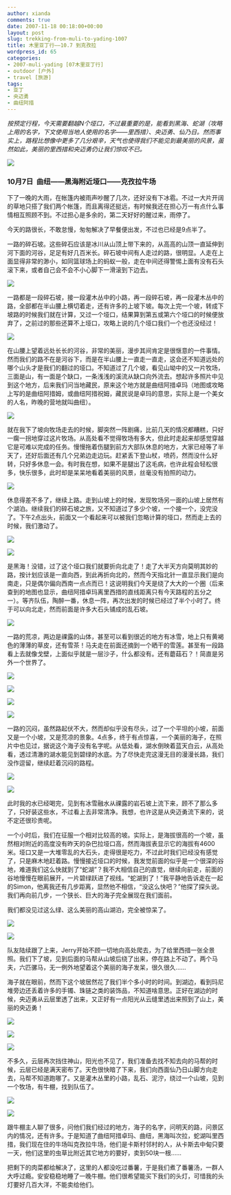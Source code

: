 ```yaml
---
author: xianda
comments: true
date: 2007-11-18 00:18:00+00:00
layout: post
slug: trekking-from-muli-to-yading-1007
title: 木里亚丁行——10.7 到克孜拉
wordpress_id: 65
categories:
- 2007-muli-yading [07木里亚丁行]
- outdoor [户外]
- travel [旅游]
tags:
- 亚丁
- 央迈勇
- 曲纽阿措
---
```


_按预定行程，今天需要翻越N个垭口，不过最重要的是，能看到黑海、蛇湖（攻略上用的名字，下文使用当地人使用的名字——里西措）、央迈勇、仙乃日。然而事实上，路程比想像中更多了几分艰辛，天气也使得我们不能见到最美丽的风景，虽然如此，美丽的里西措和央迈勇仍让我们惊叹不已。_

![](http://tkfiles.storage.live.com/y1pSlGiGjDE0a1avRQGGh8KBDXcLw_YYeWCml3rYdX9OMMiua7ZciZhJ8PJIzVsjqdmJ2i4vQjWfJ0)


### 10月7日  曲纽——黑海附近垭口——克孜拉牛场


下了一晚的大雨，在帐篷内被雨声吵醒了几次，还好没有下冰雹。不过一大片开阔的草地只搭了我们两个帐篷，而且离得还挺远，有时候我还在担心万一有点什么事情相互照顾不到。不过担心是多余的，第二天好好的醒过来，雨停了。

今天的路很长，不敢怠慢，匆匆解决了早餐便出发，不过也已经是9点半了。

一路的碎石坡。这些碎石应该是冰川从山顶上带下来的，从高高的山顶一直延伸到河下面的河谷，足足有好几百米长。碎石坡中间有人走过的路，很明显。人走在上面显得非常的渺小，如同篮球场上的蚂蚁一般，走在中间还得警惕上面有没有石头滚下来，或者自己会不会不小心脚下一滑滚到下边去。

<!-- more -->

![](http://tkfiles.storage.live.com/y1pSlGiGjDE0a2-iCd0HA0XbU7HTF4O4pQpSPS4o6hhotn-OKND-iISjPOjdpr_RlbSoudhfBONI70)

一路都是一段碎石坡，接一段灌木丛中的小路，再一段碎石坡，再一段灌木丛中的路，全部都在半山腰上横切着走，还有许多的上坡下坡。每次上完一个坡，转成下坡路的时候我们就在计算，又过一个垭口，结果算到第五或第六个垭口的时候便放弃了，之前过的那些还算不上垭口，攻略上说的几个垭口我们一个也还没经过！

![](http://tkfiles.storage.live.com/y1pSlGiGjDE0a3pDvMgufcIrKejrz1Z0OAx3BWMPPaVwRS38gEOHuDJpzfRNXsmXwyYO_VL5AXcOAs)

在山腰上望着远处长长的河谷，非常的美丽，漫步其间肯定是很惬意的一件事情。然而我们的路不在是河谷下，而是在半山腰上一直走一直走，这会还不知道远处的哪个山头才是我们的翻过的垭口。不知道过了几个坡，看见山坳中的又一片牧场，三面是山，有一面是个缺口，一条浅浅的溪流从缺口向外流去。想起许多照片中见到这个地方，后来我们问当地藏民，原来这个地方就是曲纽阿措卓玛（地图或攻略上写的是曲纽阿措姆，或曲纽阿措祝姆，藏民说是卓玛的意思，实际上是一个美女的人名，昨晚的营地就叫曲纽）。

![](http://tkfiles.storage.live.com/y1pSlGiGjDE0a1jqUuWVSlCLOKXQIIoM2qG6ljIyB31A9N0D2UJ12JXLuP1wGU5osE9BZvE5SwI-8c)

就在我下了坡向牧场走去的时候，脚突然一阵剧痛，比前几天的情况都糟糕，只好一瘸一拐地穿过这片牧场。从高处看不觉得牧场有多大，但此时走起来却感觉穿越它是可难以完成的任务。慢慢拖着伤腿到前方大部队休息的地方，大家已经等了半天了，还好后面还有几个兄弟边走边玩。赶紧丢下登山杖，喷药，然而没什么好转，只好多休息一会。有时我在想，如果不是腿出了这毛病，也许此程会轻松很多，快乐很多，此时却是呆呆地看着美丽的风景，丝毫没有拍照的动力。

![](http://tkfiles.storage.live.com/y1pSlGiGjDE0a0_QuXUStXNY4HSCkvOnJJiFmDTuRawyLrQmqGrQGNG0kncqmEqkhpAzVD_4oWci0M)

休息得差不多了，继续上路。走到山坡上的时候，发现牧场另一面的山坡上居然有个湖泊。继续我们的碎石坡之旅，又不知道过了多少个坡，一个接一个，没完没了。下午2点出头，前面又一个看起来可以被我们忽略计算的垭口，然而走上去的时候，我们激动了。

![](http://tkfiles.storage.live.com/y1pSlGiGjDE0a1ezH11D2uLezOGOkLMeJlQFHHachcTU-_SykWSmm4xzXY0vzHSm7L9zks82VMgSbM)

![](http://tkfiles.storage.live.com/y1pSlGiGjDE0a0IA7O9EJik0BaZOl4OPnZGO6f3KmrIcRjkEjxP1pQNzG_FpPCkGrzX02owN8soDB0)

是黑海！没错，过了这个垭口我们就要折向北走了！走了大半天方向莫明其妙的路，按计划应该是一直向西，到此再折向北的，然而今天指北针一直显示我们是向南走，只是偶尔偏向西南一点点而已！这说明我们今天是绕了大大的一个圈（后来查到的地图也显示，曲纽阿措卓玛离里西措的直线距离只有今天路程的五分之一）。等齐队伍，陶醉一番，休息一阵，再次出发的时候已经过了半个小时了。终于可以向北走，然而前面是许多大石头铺成的乱石坡。

![](http://tkfiles.storage.live.com/y1pSlGiGjDE0a3tO8UtsPOnZSEA10yfAtIVsygQLyXnL-LxCTkNgciuo_gUWErMuh7mi4z_cagmUiQ)

一路的荒凉，两边是祼露的山体，甚至可以看到很近的地方有冰雪，地上只有黄褐色的薄薄的草皮，还有雪茶！马夫走在前面还摘到一个晒干的雪莲。甚至有一段路看上去就像戈壁，上面似乎就是一层沙子，什么都没有。还有蘑菇石？！简直是另外一个世界了。

![](http://tkfiles.storage.live.com/y1pSlGiGjDE0a0_hCNtNpoP_q1AqwQ8cfzGIjlajkWf61CeCrPBbWKLwUCEkwRuCA024N3xkqj0if8)

![](http://tkfiles.storage.live.com/y1pSlGiGjDE0a0naWPfbtV22rt7LtP0LjSnm0-S3EEo3CqGy_jVZtVX-moq5fWEHNVGNy-2CDJWNaA)

![](http://tkfiles.storage.live.com/y1pSlGiGjDE0a21PK6CYGsjD1TvFDwK-TOVfihYKXo0iDiQ2oix_kGr_JWJ9QtwQZJDbc8tAeQTiB4)

![](http://tkfiles.storage.live.com/y1pSlGiGjDE0a0zEkouxyilAvQrnIi6TiJsqvAeijx09pVPjOxPxPrTaKJK75NKO0LIodfwn0JvFNk)

一路的沉闷，虽然路起伏不大，然而却似乎没有尽头，过了一个平坦的小坡，前面又是一个小坡，又是荒凉的景象。4点多，终于有点惊喜，一个美丽的海子，在照片中也见过，据说这个海子没有名字呢。从低处看，湖水倒映着蓝天白云，从高处看，透过清澈的湖水能见到碧绿的水底。为了尽快走完这漫无目的漫漫长路，我们没作逗留，继续赶着沉闷的路程。

![](http://tkfiles.storage.live.com/y1pSlGiGjDE0a1Z1OD9FCrOwVU2gw9SJLSUHm5PIvEhKH9TU1NUnd3jTdBEgrsQoDKMcDlOlPPQPPA)

![](http://tkfiles.storage.live.com/y1pSlGiGjDE0a2bdiiGIvKP7yke8ms_zJUmCe5g2csh28WwKam4OuDrPP_a6uG2-0k9GlbVz_1RYCs)

此时我的水已经喝完，见到有冰雪融水从祼露的岩石坡上流下来，顾不了那么多了，只好装这些水，不过看上去非常清净。我想，也许这是从央迈勇流下来的，说不定还很珍贵呢。

一个小时后，我们在征服一个相对比较高的坡。实际上，是海拔很高的一个坡，虽然相对附近的高度没有昨天的杂巴拉垭口高，然而海拔表显示它的海拔有4600米。垭口又是一大堆零乱的大石头，走得很是吃力，不过此时我们已经没有感觉了，只是麻木地赶着路。慢慢接近垭口的时候，我发觉前面的似乎是一个很深的谷地，难道我们这么快就到了“蛇湖”？我不大相信自己的直觉，继续向前走，前面的谷地慢慢在眼前展开，一片碧绿跃进了视线。“蛇湖到了！”我平静地告诉走在一起的Simon，他离我还有几步距离，显然他不相信，“没这么快吧？”他探了探头说。我们再向前几步，一个狭长、巨大的海子完全展现在我们面前。

我们都没见过这么绿、这么美丽的高山湖泊，完全被惊呆了。


![](http://tkfiles.storage.live.com/y1pSlGiGjDE0a2cjQPC8tUp6IEyZ7yhsSdNTAz34z9cutgLtpyEZTTP7u0PVqlTcFuyFj2J3pOW7YA)




![](http://tkfiles.storage.live.com/y1pSlGiGjDE0a06NbP5h73mpIj28vQTi08ctvr5_8BjqWHoKPetatxwcCQMHQ_zYwRTG6xN4aldinI)


队友陆续跟了上来，Jerry开始不顾一切地向高处爬去，为了给里西措一张全景照。我们下了坡，见到后面的马帮从山坡后绕了出来，停在路上不动了。两个马夫，六匹骡马，无一例外地望着这个美丽的海子发呆，很久很久……

海子就在眼前，然而下这个坡居然花了我们半个多小时的时间。到湖边，看到玛尼堆旁边还丢着许多的手镯、珠链之类的装饰品，不知道啥意思。正好在湖边的时候，央迈勇从云层里透了出来，又正好有一点阳光从云缝里透出来照到了山上，美丽的央迈勇！


![](http://tkfiles.storage.live.com/y1pSlGiGjDE0a3JdpwclbsqIOymfXS66Yt1ZYqMFRe_6oKLQeiZ5_Z5-nn5BPnRvWIknjOmsHS8_T4)




![](http://tkfiles.storage.live.com/y1pSlGiGjDE0a3xx1JQPBLIpenhXW-1oyPbBoTUy1RGHbpkDwUVGqAwi0Z2XvpHDTzMQbkv4uZaWY8)




![](http://tkfiles.storage.live.com/y1pSlGiGjDE0a0Y8OoxgCKP9QVc3LSA92scrynaY6xMR-UCH2Ghose69SXGVujSqkwj5Vw4oIYuyRw)


不多久，云层再次挡住神山，阳光也不见了，我们准备去找不知去向的马帮的时候，云层已经是满天密布了。天色很快暗了下来，我们向西面仙乃日山脚方向走去，马帮不知道跑哪了。又是灌木丛里的小路，乱石、泥泞，绕过一个山坡，见到一个牧场，有牛棚，找到队伍了。


![](http://tkfiles.storage.live.com/y1pSlGiGjDE0a1Krv3gnDhy5E5e7wsuQsDdWU9c_kG3YtzvH_SLOSMszXddBblX6pBCNHCPsDwp0Fg)




![](http://tkfiles.storage.live.com/y1pSlGiGjDE0a03kTDGPkuAWxR9xduIQPVVpfThkfVd4gZlLQGKjYqRbjhQ3vD-OIfM_M_OIhJ-j-s)


跟牛棚主人聊了很多，问他们我们经过的地方，海子的名字，问明天的路，问景区内的情况，还有许多。于是知道了曲纽阿措卓玛、曲纽，黑海叫次拉，蛇湖叫里西措，我们现在住的牛场叫克孜拉牛场，他们是卡斯村邻村的人，从卡斯去中甸只要一天，他们这里的虫草比附近其它地方的要好，卖到50块一根……

把剩下的肉菜都给解决了，这里的人都没吃过番薯，于是我们煮了番薯汤，一群人大呼过瘾。安安稳稳地睡了一晚牛棚。他们很希望能买下我们的头灯，可惜我的头灯要好几百大洋，不能卖给他们。
